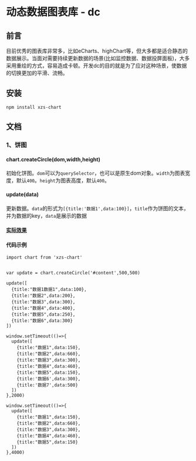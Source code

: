 # 动态数据图表库 - dc

## 前言

目前优秀的图表库非常多，比如eCharts、highChart等，但大多都是适合静态的数据展示。当面对需要持续更新数据的场景(比如监控数据、数据投屏面板)，大多采用重绘的方式，容易造成卡顿。开发dc的目的就是为了应对这种场景，使数据的切换更加的平滑、流畅。

## 安装

````
npm install xzs-chart

````

## 文档

### 1、饼图

#### chart.createCircle(dom,width,height)

初始化饼图。`dom`可以为`querySelector`，也可以是原生dom对象。`width`为图表宽度，默认`400`。`height`为图表高度，默认`400`。


#### update(data)

更新数据。`data`的形式为`[{title:'数据1',data:100}]`，`title`作为饼图的文本，并为数据的key，`data`是展示的数据

#### [实际效果](https://zonghuan.github.io/xzs-chart/dist/circle.html)


#### 代码示例

````
import chart from 'xzs-chart'


var update = chart.createCircle('#content',500,500)

update([
  {title:"数据1数据1",data:100},
  {title:"数据2",data:200},
  {title:"数据3",data:300},
  {title:"数据4",data:400},
  {title:"数据5",data:250},
  {title:"数据6",data:300}
])

window.setTimeout(()=>{
  update([
    {title:"数据1",data:150},
    {title:"数据2",data:660},
    {title:"数据3",data:300},
    {title:"数据4",data:460},
    {title:"数据5",data:150},
    {title:'数据6',data:300},
    {title:'数据7',data:500}
  ])
},2000)

window.setTimeout(()=>{
  update([
    {title:"数据1",data:150},
    {title:"数据2",data:660},
    {title:"数据3",data:300},
    {title:"数据4",data:460},
    {title:"数据5",data:150}
  ])
},4000)



````
